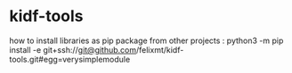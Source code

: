 # kidf-tools
how to install libraries as pip package from other projects :
python3 -m pip install -e git+ssh://git@github.com/felixmt/kidf-tools.git#egg=verysimplemodule
